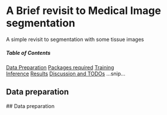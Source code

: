 # A Brief revisit to Medical Image segmentation
A simple revisit to segmentation with some tissue images
##### Table of Contents  
[Data Preparation](#Headers) 
[Packages required](#Headers)
[Training](#Headers)  
[Inference](#Headers)
[Results](#Headers)
[Discussion and TODOs](#Headers)
...snip...    
<a name="Dataset creation"/>
## Data preparation
<a name="Installations"/>
## Data preparation
